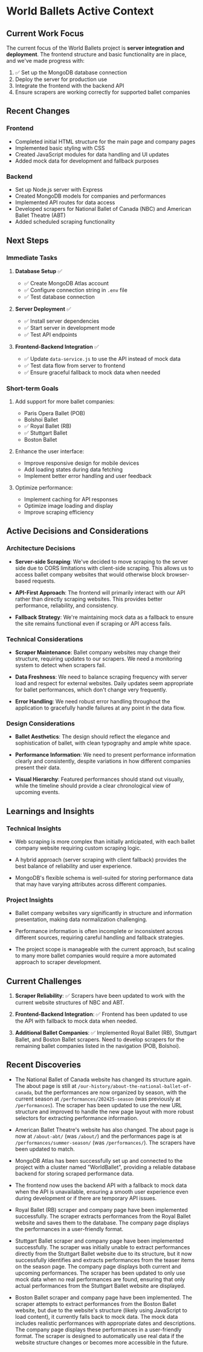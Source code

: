 # World Ballets Active Context

## Current Work Focus

The current focus of the World Ballets project is **server integration and deployment**. The frontend structure and basic functionality are in place, and we've made progress with:

1. ✅ Set up the MongoDB database connection
2. Deploy the server for production use
3. Integrate the frontend with the backend API
4. Ensure scrapers are working correctly for supported ballet companies

## Recent Changes

### Frontend
- Completed initial HTML structure for the main page and company pages
- Implemented basic styling with CSS
- Created JavaScript modules for data handling and UI updates
- Added mock data for development and fallback purposes

### Backend
- Set up Node.js server with Express
- Created MongoDB models for companies and performances
- Implemented API routes for data access
- Developed scrapers for National Ballet of Canada (NBC) and American Ballet Theatre (ABT)
- Added scheduled scraping functionality

## Next Steps

### Immediate Tasks
1. **Database Setup** ✅
   - ✅ Create MongoDB Atlas account
   - ✅ Configure connection string in `.env` file
   - ✅ Test database connection

2. **Server Deployment** ✅
   - ✅ Install server dependencies
   - ✅ Start server in development mode
   - ✅ Test API endpoints

3. **Frontend-Backend Integration** ✅
   - ✅ Update `data-service.js` to use the API instead of mock data
   - ✅ Test data flow from server to frontend
   - ✅ Ensure graceful fallback to mock data when needed

### Short-term Goals
1. Add support for more ballet companies:
   - Paris Opera Ballet (POB)
   - Bolshoi Ballet
   - ✅ Royal Ballet (RB)
   - ✅ Stuttgart Ballet
   - Boston Ballet

2. Enhance the user interface:
   - Improve responsive design for mobile devices
   - Add loading states during data fetching
   - Implement better error handling and user feedback

3. Optimize performance:
   - Implement caching for API responses
   - Optimize image loading and display
   - Improve scraping efficiency

## Active Decisions and Considerations

### Architecture Decisions
- **Server-side Scraping**: We've decided to move scraping to the server side due to CORS limitations with client-side scraping. This allows us to access ballet company websites that would otherwise block browser-based requests.

- **API-First Approach**: The frontend will primarily interact with our API rather than directly scraping websites. This provides better performance, reliability, and consistency.

- **Fallback Strategy**: We're maintaining mock data as a fallback to ensure the site remains functional even if scraping or API access fails.

### Technical Considerations
- **Scraper Maintenance**: Ballet company websites may change their structure, requiring updates to our scrapers. We need a monitoring system to detect when scrapers fail.

- **Data Freshness**: We need to balance scraping frequency with server load and respect for external websites. Daily updates seem appropriate for ballet performances, which don't change very frequently.

- **Error Handling**: We need robust error handling throughout the application to gracefully handle failures at any point in the data flow.

### Design Considerations
- **Ballet Aesthetics**: The design should reflect the elegance and sophistication of ballet, with clean typography and ample white space.

- **Performance Information**: We need to present performance information clearly and consistently, despite variations in how different companies present their data.

- **Visual Hierarchy**: Featured performances should stand out visually, while the timeline should provide a clear chronological view of upcoming events.

## Learnings and Insights

### Technical Insights
- Web scraping is more complex than initially anticipated, with each ballet company website requiring custom scraping logic.

- A hybrid approach (server scraping with client fallback) provides the best balance of reliability and user experience.

- MongoDB's flexible schema is well-suited for storing performance data that may have varying attributes across different companies.

### Project Insights
- Ballet company websites vary significantly in structure and information presentation, making data normalization challenging.

- Performance information is often incomplete or inconsistent across different sources, requiring careful handling and fallback strategies.

- The project scope is manageable with the current approach, but scaling to many more ballet companies would require a more automated approach to scraper development.

## Current Challenges

1. **Scraper Reliability**: ✅ Scrapers have been updated to work with the current website structures of NBC and ABT.

2. **Frontend-Backend Integration**: ✅ Frontend has been updated to use the API with fallback to mock data when needed.

3. **Additional Ballet Companies**: ✅ Implemented Royal Ballet (RB), Stuttgart Ballet, and Boston Ballet scrapers. Need to develop scrapers for the remaining ballet companies listed in the navigation (POB, Bolshoi).

## Recent Discoveries

- The National Ballet of Canada website has changed its structure again. The about page is still at `/our-history/about-the-national-ballet-of-canada`, but the performances are now organized by season, with the current season at `/performances/202425-season` (was previously at `/performances`). The scraper has been updated to use the new URL structure and improved to handle the new page layout with more robust selectors for extracting performance information.

- American Ballet Theatre's website has also changed. The about page is now at `/about-abt/` (was `/about/`) and the performances page is at `/performances/summer-season/` (was `/performances/`). The scrapers have been updated to match.

- MongoDB Atlas has been successfully set up and connected to the project with a cluster named "WorldBallet", providing a reliable database backend for storing scraped performance data.

- The frontend now uses the backend API with a fallback to mock data when the API is unavailable, ensuring a smooth user experience even during development or if there are temporary API issues.

- Royal Ballet (RB) scraper and company page have been implemented successfully. The scraper extracts performances from the Royal Ballet website and saves them to the database. The company page displays the performances in a user-friendly format.

- Stuttgart Ballet scraper and company page have been implemented successfully. The scraper was initially unable to extract performances directly from the Stuttgart Ballet website due to its structure, but it now successfully identifies and extracts performances from the teaser items on the season page. The company page displays both current and upcoming performances. The scraper has been updated to only use mock data when no real performances are found, ensuring that only actual performances from the Stuttgart Ballet website are displayed.

- Boston Ballet scraper and company page have been implemented. The scraper attempts to extract performances from the Boston Ballet website, but due to the website's structure (likely using JavaScript to load content), it currently falls back to mock data. The mock data includes realistic performances with appropriate dates and descriptions. The company page displays these performances in a user-friendly format. The scraper is designed to automatically use real data if the website structure changes or becomes more accessible in the future.
